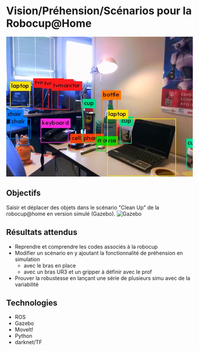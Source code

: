 # Vision/Préhension/Scénarios pour la Robocup@Home
![Yolo](https://raw.githubusercontent.com/cpe-majeure-robotique/S9-Project-19-20/master/images/yolo_darknet.png)

## Objectifs
Saisir et déplacer des objets dans le scénario "Clean Up" de la robocup@home en version simulé (Gazebo).
![Gazebo](https://github.com/cpe-majeure-robotique/S9-Project-20-21/blob/main/img/gazebo.gif)

## Résultats attendus
- Reprendre et comprendre les codes associés à la robocup
- Modifier un scénario en y ajoutant la fonctionnalité de préhension en simulation
  - avec le bras en place
  - avec un bras UR3 et un gripper à définir avec le prof
- Prouver la robustesse en lançant une série de plusieurs simu avec de la variabilité

## Technologies
* ROS
* Gazebo
* MoveIt!
* Python
* darknet/TF

